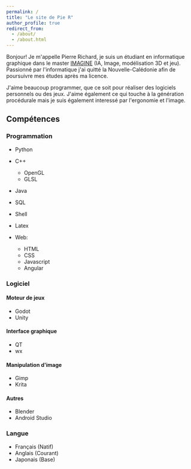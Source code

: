 ```yaml
---
permalink: /
title: "Le site de Pie R"
author_profile: true
redirect_from: 
  - /about/
  - /about.html
---
```

Bonjour! Je m'appelle Pierre Richard, je suis un étudiant en informatique graphique dans le master [IMAGINE](https://formations-en.umontpellier.fr/fr/formations/master-XB/master-informatique-ME154/imagine-PR478.html) (IA, Image, modélisation 3D et jeu).
Passionné par l'informatique j'ai quitté la Nouvelle-Calédonie afin de poursuivre mes études après ma licence.

J'aime beaucoup programmer, que ce soit pour réaliser des logiciels personnels ou des jeux. 
J'aime également ce qui touche à la génération procédurale mais je suis également interessé par l'ergonomie et l'image.
## Compétences

### Programmation

- Python

- C++
  - OpenGL
  - GLSL

- Java

- SQL

- Shell

- Latex

- Web:
  - HTML 
  - CSS 
  - Javascript
  - Angular

### Logiciel
#### Moteur de jeux
- Godot
- Unity
#### Interface graphique
- QT
- wx
#### Manipulation d'image
- Gimp
- Krita
#### Autres
- Blender
- Android Studio
### Langue
- Français  (Natif)
- Anglais   (Courant)
- Japonais  (Base)